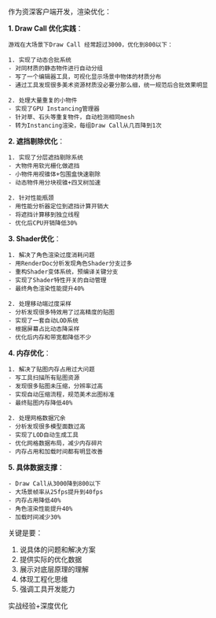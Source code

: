 




作为资深客户端开发，渲染优化：

**1. Draw Call 优化实践**：
```
游戏在大场景下Draw Call 经常超过3000，优化到800以下：

1. 实现了动态合批系统
- 对同材质的静态物件进行自动分组
- 写了一个编辑器工具，可视化显示场景中物体的材质分布
- 通过工具发现很多美术资源材质没必要分那么细，统一规范后合批效果明显

2. 处理大量重复的小物件
- 实现了GPU Instancing管理器
- 针对草、石头等重复物件，自动检测相同mesh
- 转为Instancing渲染，每组Draw Call从几百降到1次
```

**2. 遮挡剔除优化**：
```
1. 实现了分层遮挡剔除系统
- 大物件用软光栅化做遮挡
- 小物件用视锥体+包围盒快速剔除
- 动态物件用分块视锥+四叉树加速

2. 针对性能瓶颈
- 用性能分析器定位到遮挡计算开销大
- 将遮挡计算移到独立线程
- 优化后CPU开销降低30%
```

**3. Shader优化**：
```
1. 解决了角色渲染过度消耗问题
- 用RenderDoc分析发现角色Shader分支过多
- 重构Shader变体系统，预编译关键分支
- 实现了Shader特性开关的自动管理
- 最终角色渲染性能提升40%

2. 处理移动端过度采样
- 分析发现很多特效用了过高精度的贴图
- 实现了一套自动LOD系统
- 根据屏幕占比动态降采样
- 优化后内存和带宽都降低不少
```

**4. 内存优化**：
```
1. 解决了贴图内存占用过大问题
- 写工具扫描所有贴图资源
- 发现很多贴图未压缩，分辨率过高
- 实现自动压缩流程，规范美术出图标准
- 最终贴图内存降低40%

2. 处理网格数据冗余
- 分析发现很多模型面数过高
- 实现了LOD自动生成工具
- 优化网格数据布局，减少内存碎片
- 内存占用和加载时间都有明显改善
```

**5. 具体数据支撑**：
```
- Draw Call从3000降到800以下
- 大场景帧率从25fps提升到40fps
- 内存占用降低40%
- 角色渲染性能提升40%
- 加载时间减少30%
```

关键是要：
1. 说具体的问题和解决方案
2. 提供实际的优化数据
3. 展示对底层原理的理解
4. 体现工程化思维
5. 强调工具开发能力

实战经验+深度优化










